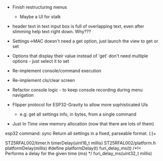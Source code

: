 * Finish restructuring menus
    * Maybe a UI for stalk
* header text in text input box is full of overlapping text, even after slimming help text right down. Why???

* Settings->MAC doesn't need a get option, just launch the view to get or set
* Options that display their value instead of 'get' don't need multiple options - just select it to set
* Re-implement console/command execution
* Re-implement cls/clear screen
* Refactor console logic - to keep console recording during menu navigation
* Flipper protocol for ESP32-Gravity to allow more sophisticated UIs
    * e.g. get all settings info, in bytes, from a single command
* Just In Time view memory allocation (now that there are lots of them)

esp32 command: sync
Return all settings in a fixed, parseable format. (<syncItem>:<value>)+

ST25RFAL002/timer.h timerDelay(uint16_t millis)
ST25RFAL002/platform.h platformDelay(millis)
    #define platformDelay(t) furi_delay_ms(t) /*!< Performs a delay for the given time (ms)    */
furi_delay_ms(uint32_t millis)
